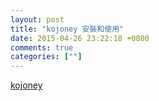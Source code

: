 ```yaml
---
layout: post
title: "kojoney 安裝和使用"
date: 2015-04-26 23:22:18 +0800
comments: true
categories: [""]
---
```



<!-- more -->

[kojoney]

[kojoney]:http://kojoney.sourceforge.net/